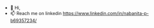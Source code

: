- 👋 Hi,
- 📫 Reach me on linkedin https://www.linkedin.com/in/nabanita-p-b69357234/

<!---
nitavlsi/nitavlsi is a ✨ special ✨ repository because its `README.md` (this file) appears on your GitHub profile.
You can click the Preview link to take a look at your changes.
--->
